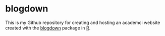 # blogdown
This is my Github repository for creating and hosting an academci website created with the [blogdown](https://bookdown.org/yihui/blogdown/) package in [R](https://www.r-project.org/). 


